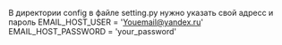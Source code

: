В директории config в файле setting.py  нужно указать свой адресс и пароль 
EMAIL_HOST_USER = 'Youemail@yandex.ru'
EMAIL_HOST_PASSWORD = 'your_password'
